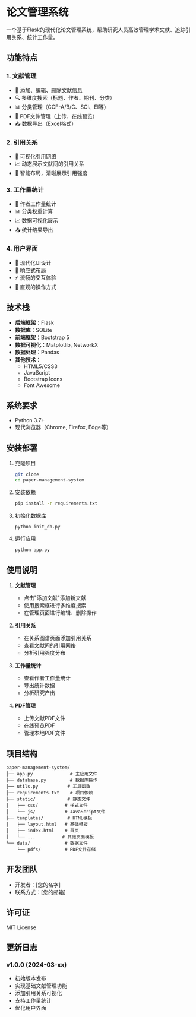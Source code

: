# 论文管理系统

一个基于Flask的现代化论文管理系统，帮助研究人员高效管理学术文献、追踪引用关系、统计工作量。

## 功能特点

### 1. 文献管理

- 📝 添加、编辑、删除文献信息
- 🔍 多维度搜索（标题、作者、期刊、分类）
- 📊 分类管理（CCF-A/B/C、SCI、EI等）
- 📑 PDF文件管理（上传、在线预览）
- 📤 数据导出（Excel格式）

### 2. 引用关系

- 🔗 可视化引用网络
- 📈 动态展示文献间的引用关系
- 🎨 智能布局，清晰展示引用强度

### 3. 工作量统计

- 👥 作者工作量统计
- 📊 分类权重计算
- 📈 数据可视化展示
- 📤 统计结果导出

### 4. 用户界面

- 🎨 现代化UI设计
- 📱 响应式布局
- ⚡ 流畅的交互体验
- 🎯 直观的操作方式

## 技术栈

- **后端框架**：Flask
- **数据库**：SQLite
- **前端框架**：Bootstrap 5
- **数据可视化**：Matplotlib, NetworkX
- **数据处理**：Pandas
- **其他技术**：
  - HTML5/CSS3
  - JavaScript
  - Bootstrap Icons
  - Font Awesome

## 系统要求

- Python 3.7+
- 现代浏览器（Chrome, Firefox, Edge等）

## 安装部署

1. 克隆项目
   
   ```bash
   git clone 
   cd paper-management-system
   ```

2. 安装依赖
   
   ```bash
   pip install -r requirements.txt
   ```

3. 初始化数据库
   
   ```bash
   python init_db.py
   ```

4. 运行应用
   
   ```bash
   python app.py
   ```

## 使用说明

1. **文献管理**
   
   - 点击"添加文献"添加新文献
   - 使用搜索框进行多维度搜索
   - 在管理页面进行编辑、删除操作

2. **引用关系**
   
   - 在关系图谱页面添加引用关系
   - 查看文献间的引用网络
   - 分析引用强度分布

3. **工作量统计**
   
   - 查看作者工作量统计
   - 导出统计数据
   - 分析研究产出

4. **PDF管理**
   
   - 上传文献PDF文件
   - 在线预览PDF
   - 管理本地PDF文件

## 项目结构

```
paper-management-system/
├── app.py              # 主应用文件
├── database.py         # 数据库操作
├── utils.py           # 工具函数
├── requirements.txt    # 项目依赖
├── static/            # 静态文件
│   ├── css/          # 样式文件
│   └── js/           # JavaScript文件
├── templates/         # HTML模板
│   ├── layout.html   # 基础模板
│   ├── index.html    # 首页
│   └── ...          # 其他页面模板
└── data/             # 数据文件
    └── pdfs/         # PDF文件存储
```

## 开发团队

- 开发者：[您的名字]
- 联系方式：[您的邮箱]

## 许可证

MIT License

## 更新日志

### v1.0.0 (2024-03-xx)

- 初始版本发布
- 实现基础文献管理功能
- 添加引用关系可视化
- 支持工作量统计
- 优化用户界面